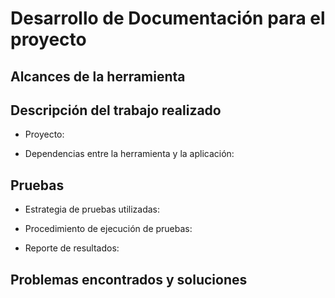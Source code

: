 # Desarrollo de Documentación para el proyecto

## Alcances de la herramienta

## Descripción del trabajo realizado

* Proyecto:

* Dependencias entre la herramienta y la aplicación:

## Pruebas

* Estrategia de pruebas utilizadas:

* Procedimiento de ejecución de pruebas:

* Reporte de resultados:

## Problemas encontrados y soluciones
